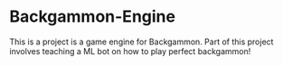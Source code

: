# Backgammon-Engine

This is a project is a game engine for Backgammon. Part of this project involves teaching a ML bot on how to play perfect backgammon!
